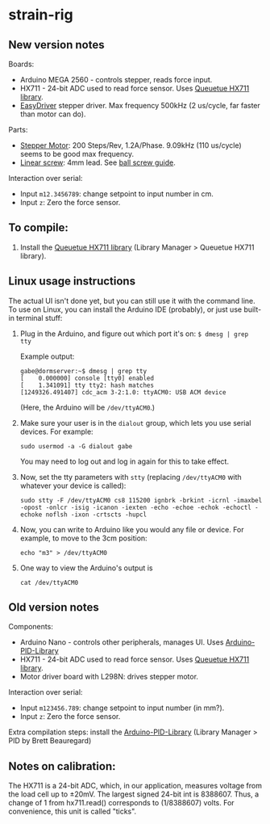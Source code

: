 # strain-rig

## New version notes

Boards:
 - Arduino MEGA 2560 - controls stepper, reads force input.
 - HX711 - 24-bit ADC used to read force sensor. Uses [Queuetue HX711 library](https://github.com/queuetue/Q2-HX711-Arduino-Library/).
 - [EasyDriver](http://www.schmalzhaus.com/EasyDriver/) stepper driver. Max frequency 500kHz (2 us/cycle, far faster than motor can do).

Parts: 
 - [Stepper Motor](https://www.pololu.com/product/1200): 200 Steps/Rev, 1.2A/Phase. 9.09kHz (110 us/cycle) seems to be good max frequency.
 - [Linear screw](https://www.smw3d.com/sfu-1204-ball-screw-and-flanged-nut/): 4mm lead. See [ball screw guide](http://www.anaheimautomation.com/manuals/forms/ball-screw-guide.php#sthash.fK6LyzyL.WL0C372z.dpbs).

Interaction over serial:
 - Input `m12.3456789`: change setpoint to input number in cm.
 - Input `z`: Zero the force sensor.

## To compile:
1. Install the [Queuetue HX711 library](https://github.com/queuetue/Q2-HX711-Arduino-Library/) (Library Manager > Queuetue HX711 library).

## Linux usage instructions

The actual UI isn't done yet, but you can still use it with the command line. To use on Linux, you can install the Arduino IDE (probably), or just use built-in terminal stuff:

1. Plug in the Arduino, and figure out which port it's on:
   `$ dmesg | grep tty`
  
   Example output:
   ```
   gabe@dormserver:~$ dmesg | grep tty
   [    0.000000] console [tty0] enabled
   [    1.341091] tty tty2: hash matches
   [1249326.491407] cdc_acm 3-2:1.0: ttyACM0: USB ACM device
   ```
   (Here, the Arduino will be `/dev/ttyACM0`.)
2. Make sure your user is in the `dialout` group, which lets you use serial devices. For example:	

   `sudo usermod -a -G dialout gabe`

   You may need to log out and log in again for this to take effect.
3. Now, set the tty parameters with `stty` (replacing `/dev/ttyACM0` with whatever your device is called):

   ```
   sudo stty -F /dev/ttyACM0 cs8 115200 ignbrk -brkint -icrnl -imaxbel -opost -onlcr -isig -icanon -iexten -echo -echoe -echok -echoctl -echoke noflsh -ixon -crtscts -hupcl
   ```
4. Now, you can write to Arduino like you would any file or device. For example, to move to the 3cm position:

   `echo "m3" > /dev/ttyACM0`
5. One way to view the Arduino's output is

   `cat /dev/ttyACM0`

## Old version notes

Components:
 - Arduino Nano - controls other peripherals, manages UI. Uses [Arduino-PID-Library](https://github.com/br3ttb/Arduino-PID-Library)
 - HX711 - 24-bit ADC used to read force sensor. Uses [Queuetue HX711 library](https://github.com/queuetue/Q2-HX711-Arduino-Library/).
 - Motor driver board with L298N: drives stepper motor.
 
Interaction over serial:
 - Input `m123456.789`: change setpoint to input number (in mm?).
 - Input `z`: Zero the force sensor.

Extra compilation steps: install the [Arduino-PID-Library](https://github.com/br3ttb/Arduino-PID-Library) (Library Manager > PID by Brett Beauregard)

## Notes on calibration:

The HX711 is a 24-bit ADC, which, in our application, measures voltage from the load cell up to ±20mV. The largest signed 24-bit int is 8388607. Thus, a change of 1 from hx711.read() corresponds to (1/8388607) volts.  For convenience, this unit is called "ticks".
